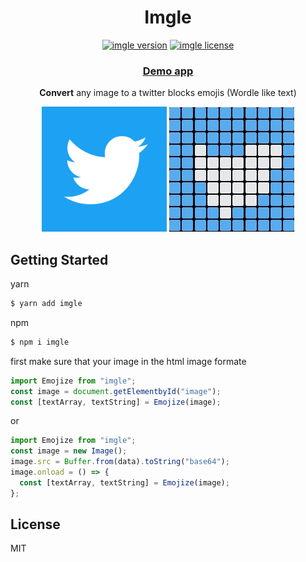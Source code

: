 <h1 align="center">Imgle</h1>

<p align="center">
  <a href="https://www.npmjs.com/package/imgle"><img src="https://flat.badgen.net/npm/v/imgle" alt="imgle version" /></a>
  <a href="https://www.npmjs.com/package/imgle"><img src="https://flat.badgen.net/npm/license/imgle" alt="imgle license" /></a>
</p>
<h3 align="center">
  <a href="https://imgle.netlify.app/">Demo app</a>
</h3>
<p align="center">
  <b>Convert</b>  any image to a twitter blocks emojis (Wordle like text) 
</p>
<p align="center">
<img src="https://github.com/technoo0/imgle/blob/main/website/src/assets/twitter.png?raw=true" width="200"  />
<img src="https://github.com/technoo0/imgle/blob/main/website/src/assets/icon.jpg?raw=true" width="200"  />
</p>

## Getting Started

yarn

```sh
$ yarn add imgle
```

npm

```sh
$ npm i imgle
```

first make sure that your image in the html image formate

```js
import Emojize from "imgle";
const image = document.getElementbyId("image");
const [textArray, textString] = Emojize(image);
```

or

```js
import Emojize from "imgle";
const image = new Image();
image.src = Buffer.from(data).toString("base64");
image.onload = () => {
  const [textArray, textString] = Emojize(image);
};
```

## License

MIT
